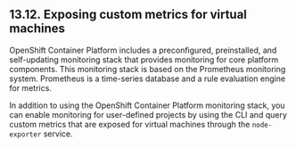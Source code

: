 ## 13.12. Exposing custom metrics for virtual machines




OpenShift Container Platform includes a preconfigured, preinstalled, and self-updating monitoring stack that provides monitoring for core platform components. This monitoring stack is based on the Prometheus monitoring system. Prometheus is a time-series database and a rule evaluation engine for metrics.

In addition to using the OpenShift Container Platform monitoring stack, you can enable monitoring for user-defined projects by using the CLI and query custom metrics that are exposed for virtual machines through the `node-exporter` service.

